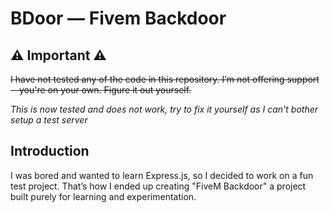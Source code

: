 # BDoor — Fivem Backdoor


## ⚠️ Important ⚠️

~~I have not tested any of the code in this repository. I’m not offering support—you're on your own. Figure it out yourself.~~

*This is now tested and does not work, try to fix it yourself as I can't bother setup a test server*


## Introduction
I was bored and wanted to learn Express.js, so I decided to work on a fun test project. That’s how I ended up creating "FiveM Backdoor" a project built purely for learning and experimentation.
